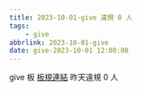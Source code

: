 ```yaml
---
title: 2023-10-01-give 違規 0 人
tags:
    - give
abbrlink: 2023-10-01-give
date: give-2023-10-01 12:00:00
---
```

give 板 [板規連結](https://www.ptt.cc/bbs/give/M.1612495900.A.C32.html)
昨天違規 0 人
